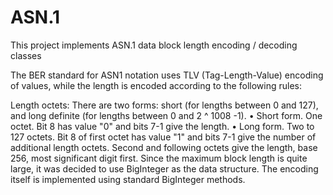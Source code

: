 # ASN.1
This project implements ASN.1 data block length encoding / decoding classes

The BER standard for ASN1 notation uses TLV (Tag-Length-Value) encoding of values, while the length is encoded according to the following rules:

Length octets: There are two forms: short (for lengths between 0 and 127), and long definite (for lengths between 0 and 2 ^ 1008 -1).
• Short form. One octet. Bit 8 has value "0" and bits 7-1 give the length.
• Long form. Two to 127 octets. Bit 8 of first octet has value "1" and bits 7-1 give the number of additional length octets. Second and following octets give the length, base 256, most significant digit first.
Since the maximum block length is quite large, it was decided to use BigInteger as the data structure. The encoding itself is implemented using standard BigInteger methods.
